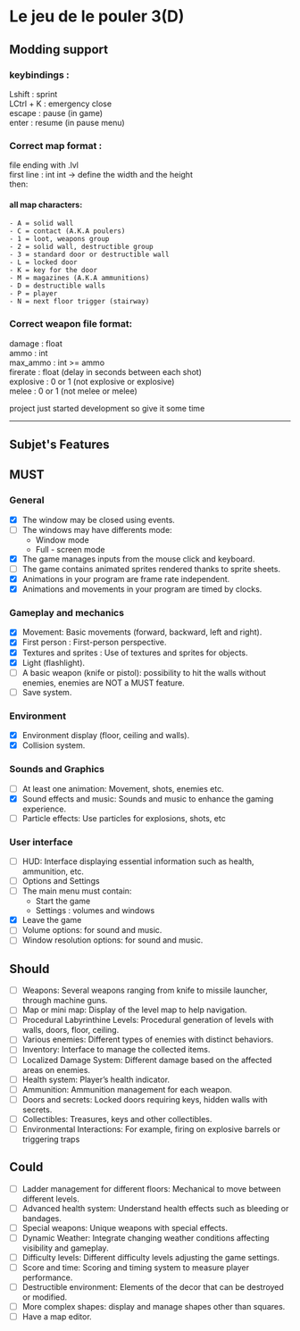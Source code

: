 # Le jeu de le pouler 3(D)

## Modding support

### keybindings :  
Lshift : sprint  
LCtrl + K : emergency close  
escape : pause (in game)  
enter : resume (in pause menu)  

### Correct map format :
file ending with .lvl  
first line : int int -> define the width and the height  
then:  
#### all map characters:  
    - A = solid wall  
    - C = contact (A.K.A poulers)
    - 1 = loot, weapons group
    - 2 = solid wall, destructible group
    - 3 = standard door or destructible wall
    - L = locked door
    - K = key for the door
    - M = magazines (A.K.A ammunitions)
    - D = destructible walls
    - P = player
    - N = next floor trigger (stairway)

### Correct weapon file format:
damage : float  
ammo : int  
max_ammo : int >= ammo  
firerate : float (delay in seconds between each shot)  
explosive : 0 or 1 (not explosive or explosive)  
melee : 0 or 1 (not melee or melee)

project just started development so give it some time

___
## Subjet's Features

## MUST

### General
- [x] The window may be closed using events.
- [ ] The windows may have differents mode:
  - Window mode
  - Full - screen mode
- [x] The game manages inputs from the mouse click and keyboard.
- [ ] The game contains animated sprites rendered thanks to sprite sheets.
- [x] Animations in your program are frame rate independent.
- [x] Animations and movements in your program are timed by clocks.
### Gameplay and mechanics  
- [x] Movement: Basic movements (forward, backward, left and right).
- [x] First person : First-person perspective.
- [x] Textures and sprites : Use of textures and sprites for objects.
- [x] Light (flashlight).
- [ ] A basic weapon (knife or pistol): possibility to hit the walls without enemies, enemies are NOT a MUST feature.
- [ ] Save system.
### Environment
- [x] Environment display (floor, ceiling and walls).
- [x] Collision system.
### Sounds and Graphics
- [ ] At least one animation: Movement, shots, enemies etc.
- [x] Sound effects and music: Sounds and music to enhance the gaming experience.
- [ ] Particle effects: Use particles for explosions, shots, etc
### User interface
- [ ] HUD: Interface displaying essential information such as health, ammunition, etc.
- [ ] Options and Settings
- [ ] The main menu must contain:
  - Start the game
  - Settings : volumes and windows
- [x] Leave the game
- [ ] Volume options: for sound and music.
- [ ] Window resolution options: for sound and music.

## Should  
- [ ] Weapons: Several weapons ranging from knife to missile launcher, through machine guns.
- [ ] Map or mini map: Display of the level map to help navigation.
- [ ] Procedural Labyrinthine Levels: Procedural generation of levels with walls, doors, floor, ceiling.
- [ ] Various enemies: Different types of enemies with distinct behaviors.
- [ ] Inventory: Interface to manage the collected items.
- [ ] Localized Damage System: Different damage based on the affected areas on enemies.
- [ ] Health system: Player’s health indicator.
- [ ] Ammunition: Ammunition management for each weapon.
- [ ] Doors and secrets: Locked doors requiring keys, hidden walls with secrets.
- [ ] Collectibles: Treasures, keys and other collectibles.
- [ ] Environmental Interactions: For example, firing on explosive barrels or triggering traps

## Could  
- [ ] Ladder management for different floors: Mechanical to move between different levels.
- [ ] Advanced health system: Understand health effects such as bleeding or bandages.
- [ ] Special weapons: Unique weapons with special effects.
- [ ] Dynamic Weather: Integrate changing weather conditions affecting visibility and gameplay.
- [ ] Difficulty levels: Different difficulty levels adjusting the game settings.
- [ ] Score and time: Scoring and timing system to measure player performance.
- [ ] Destructible environment: Elements of the decor that can be destroyed or modified.
- [ ] More complex shapes: display and manage shapes other than squares.
- [ ] Have a map editor.
